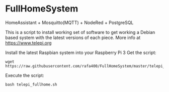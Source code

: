 # FullHomeSystem
HomeAssistant + Mosquitto(MQTT) + NodeRed + PostgreSQL


This is a script to install working set of software to get working a Debian based system with the latest versions of each piece.
More info at https://www.telepi.org


Install the latest Raspbian system into your Raspberry Pi 3
Get the script:
```
wget https://raw.githubusercontent.com/rafa400/FullHomeSystem/master/telepi_fullhome.sh
```
Execute the script:
```
bash telepi_fullhome.sh
```
